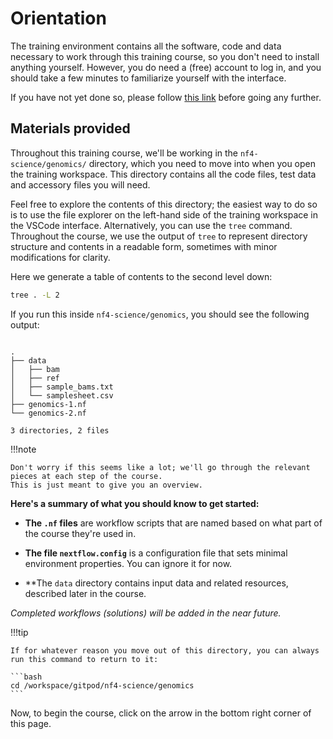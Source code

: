 # Orientation

The training environment contains all the software, code and data necessary to work through this training course, so you don't need to install anything yourself.
However, you do need a (free) account to log in, and you should take a few minutes to familiarize yourself with the interface.

If you have not yet done so, please follow [this link](../../envsetup/) before going any further.

## Materials provided

Throughout this training course, we'll be working in the `nf4-science/genomics/` directory, which you need to move into when you open the training workspace.
This directory contains all the code files, test data and accessory files you will need.

Feel free to explore the contents of this directory; the easiest way to do so is to use the file explorer on the left-hand side of the training workspace in the VSCode interface.
Alternatively, you can use the `tree` command.
Throughout the course, we use the output of `tree` to represent directory structure and contents in a readable form, sometimes with minor modifications for clarity.

Here we generate a table of contents to the second level down:

```bash
tree . -L 2
```

If you run this inside `nf4-science/genomics`, you should see the following output:

```console title="Directory contents"

.
├── data
│   ├── bam
│   ├── ref
│   ├── sample_bams.txt
│   └── samplesheet.csv
├── genomics-1.nf
└── genomics-2.nf

3 directories, 2 files

```

!!!note

    Don't worry if this seems like a lot; we'll go through the relevant pieces at each step of the course.
    This is just meant to give you an overview.

**Here's a summary of what you should know to get started:**

- **The `.nf` files** are workflow scripts that are named based on what part of the course they're used in.

- **The file `nextflow.config`** is a configuration file that sets minimal environment properties.
  You can ignore it for now.

- \*\*The `data` directory contains input data and related resources, described later in the course.

_Completed workflows (solutions) will be added in the near future._

<!-- COMMENTED OUT UNTIL SOLUTIONS ARE READY (need to redo them)
- **The `solutions` directory** contains the completed workflow scripts that result from each step of the course.
  They are intended to be used as a reference to check your work and troubleshoot any issues.
  The name and number in the filename correspond to the step of the relevant part of the course.
  For example, the file `genomics-1-4.nf` is the expected result of completing steps 1 through 4 of _Part 1: Per-sample variant calling_ using the `genomics-1.nf` workflow.
-->

!!!tip

    If for whatever reason you move out of this directory, you can always run this command to return to it:

    ```bash
    cd /workspace/gitpod/nf4-science/genomics
    ```

Now, to begin the course, click on the arrow in the bottom right corner of this page.
